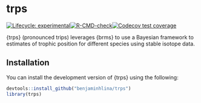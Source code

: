 
<!-- README.md is generated from README.Rmd. Please edit that file -->

# trps

<!-- badges: start -->

[![Lifecycle:
experimental](https://img.shields.io/badge/lifecycle-experimental-orange.svg)](https://lifecycle.r-lib.org/articles/stages.html#experimental)[![R-CMD-check](https://github.com/benjaminhlina/trps/actions/workflows/R-CMD-check.yaml/badge.svg)](https://github.com/benjaminhlina/trps/actions/workflows/R-CMD-check.yaml)[![Codecov
test
coverage](https://codecov.io/gh/benjaminhlina/trps/graph/badge.svg)](https://app.codecov.io/gh/benjaminhlina/trps)
<!-- badges: end -->

{trps} (pronounced trips) leverages {brms} to use a Bayesian framework
to estimates of trophic position for different species using stable
isotope data.

## Installation

You can install the development version of {trps} using the following:

``` r
devtools::install_github("benjaminhlina/trps")
library(trps)
```
